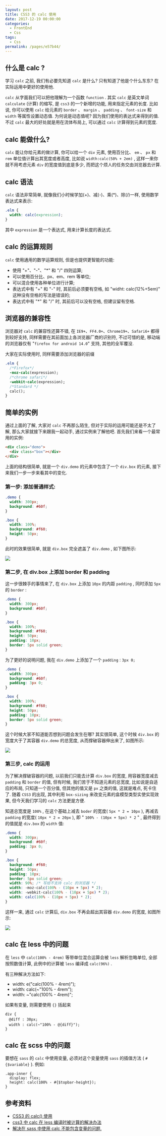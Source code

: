 ```yaml
---
layout: post
title: CSS3 的 calc 使用
date: 2017-12-19 00:00:00
categories: 
  - FrontEnd
  - Css
tags: 
  - Css
permalink: /pages/e57b44/
---
```


## 什么是 calc ?

学习 `calc` 之前, 我们有必要先知道 `calc` 是什么? 只有知道了他是个什么东东? 在实际运用中更好的使用他.

`calc` 从字面我们可以把他理解为一个函数 `function` . 其实 `calc` 是英文单词 `calculate` (计算) 的缩写, 是 `css3` 的一个新增的功能, 用来指定元素的长度. 比如说, 你可以使用 `calc` 给元素的 `border` 、 `margin` 、 `padding` 、 `font-size` 和 `width` 等属性设置动态值. 为何说是动态值呢? 因为我们使用的表达式来得到的值. 不过 `calc` 最大的好处就是用在流体布局上, 可以通过 `calc` 计算得到元素的宽度.

## calc 能做什么?

`calc` 能让你给元素的做计算, 你可以给一个 `div` 元素, 使用百分比、 `em` 、 `px` 和 `rem` 单位值计算出其宽度或者高度, 比如说 `width:calc(50% + 2em)` , 这样一来你就不用考虑元素 `div` 的宽度值到底是多少, 而把这个烦人的任务交由浏览器去计算.

## calc 语法

`calc` 语法非常简单, 就像我们小时候学加(+)、减(-)、乘(\*)、除(/)一样, 使用数学表达式来表示:

``` css
.elm {
  width: calc(expression);
}
```

其中 `expression` 是一个表达式, 用来计算长度的表达式.

## calc 的运算规则

`calc` 使用通用的数学运算规则, 但是也提供更智能的功能:

- 使用 "+"、"-"、"\*" 和 "/" 四则运算;
- 可以使用百分比、px、em、rem 等单位;
- 可以混合使用各种单位进行计算;
- 表达式中有 "+" 和 "-" 时, 其前后必须要有空格, 如 "widht: calc(12%+5em)" 这种没有空格的写法是错误的;
- 表达式中有 "\*" 和 "/" 时, 其前后可以没有空格, 但建议留有空格.

## 浏览器的兼容性

浏览器对 `calc` 的兼容性还算不错, 在 `IE9+`、`FF4.0+`、`Chrome19+`、`Safari6+` 都得到较好支持, 同样需要在其前面加上各浏览器厂商的识别符, 不过可惜的是, 移动端的浏览器仅有 "`firefox for android 14.0`" 支持, 其他的全军覆没.

大家在实际使用时, 同样需要添加浏览器的前缀

``` css
.elm {
  /*Firefox*/
  -moz-calc(expression);
  /*chrome safari*/
  -webkit-calc(expression);
  /*Standard */
  calc();
}
```

## 简单的实例

通过上面的了解, 大家对 `calc` 不再那么陌生, 但对于实际的运用可能还是不太了解, 那么大家就接下来跟我一起动手, 通过实例来了解他吧. 首先我们来看一个最常用的实例:

``` html
<div class="demo">
  <div class="box"></div>
</div>
```

上面的结构很简单, 就是一个 `div.demo` 的元素中包含了一个 `div.box` 的元素, 接下来我们一步一步来看其中的变化.

### 第一步: 添加普通样式:

``` css
.demo {
  width: 300px;
  background: #60f;
}

.box {
  width: 100%;
  background: #f60;
  height: 50px;
}
```

此时的效果很简单, 就是 `div.box` 完全遮盖了 `div.demo` , 如下图所示:

![](/img/css/006.jpg)

### 第二步, 在 div.box 上添加 border 和 padding

这一步很棘手的事情来了, 在 `div.box` 上添加 `10px` 的内距 `padding` , 同时添加 `5px` 的 `border` :

``` css
.demo {
  width: 300px;
  background: #60f;
}

.box {
  width: 100%;
  background: #f60;
  height: 50px;
  padding: 10px;
  border: 5px solid green;
}
```

为了更好的说明问题, 我在 `div.demo` 上添加了一个 `padding：3px 0;`

``` css
.demo {
  width: 300px;
  background: #60f;
  padding: 3px 0;
}

.box {
  width: 100%;
  background: #f60;
  height: 50px;
  padding: 10px;
  border: 5px solid green;
}
```

这个时候大家不知道能否想到问题会发生在哪? 其实很简单, 这个时候 `div.box` 的宽度大于了其容器 `div.demo` 的总宽度, 从而撑破容器伸出来了, 如图所示:

![](/img/css/007.jpg)

### 第三步, calc 的运用

为了解决撑破容器的问题, 以前我们只能去计算 `div.box` 的宽度, 用容器宽度减去 `padding` 和 `border` 的值, 但有时候, 我们苦于不知道元素的总宽度, 比如说是自适应的布局, 只知道一个百分值, 但其他的值又是 `px` 之类的值, 这就是难点, 死卡住了. 随着 `CSS3` 的出现, 其中利用 `box-sizing` 来改变元素的盒模型类型实使实现效果, 但今天我们学习的 `calc` 方法更是方便.

知道总宽度是 `100%` , 在这个基础上减去 `boder` 的宽度( `5px * 2 = 10px` ), 再减去 `padding` 的宽度( `10px * 2 = 20px` ), 即 " `100% - (10px + 5px) * 2` " , 最终得到的值就是 `div.box` 的 `width` 值:

``` css
.demo {
  width: 300px;
  background: #60f;
  padding: 3px 0;
}

.box {
  background: #f60;
  height: 50px;
  padding: 10px;
  border: 5px solid green;
  width: 90%; /* 写给不支持 calc 的浏览器 */
  width: -moz-calc(100% - (10px + 5px) * 2);
  width: -webkit-calc(100% - (10px + 5px) * 2);
  width: calc(100% - (10px + 5px) * 2);
}
```

这样一来, 通过 `calc` 计算后, `div.box` 不再会超出其容器 `div.demo` 的宽度, 如图所示:

![](/img/css/008.jpg)

## calc 在 less 中的问题

在 `less` 中 `calc(100% - 4rem)` 等带单位混合运算会被 `less` 解析忽略单位, 全部按照数值计算, 此例中的计算被 `less` 编译成 `calc(96%)` .

有三种解决方法如下:

- width: e("calc(100% - 4rem)");
- width: calc(~"100% - 4rem");
- width: ~"calc(100% - 4rem)";

如果有变量, 则需要使用 `{}` 括起来

```Less
div {
　@diff : 30px;
　width : calc(~"100% - @{diff}");
}
```

## calc 在 scss 中的问题

要想在 `sass` 的 `calc` 中使用变量, 必须对这个变量使用 `sass` 的插值方法 ( `#{$variable}` ).
例如:

```Less
.app-inner {
  display: flex;
  height: calc(100% - #{$topbar-height});
}
```

## 参考资料

- [CSS3 的 calc() 使用](https://www.w3cplus.com/css3/how-to-use-css3-calc-function.html)
- [css3 中 calc 在 less 编译时被计算的解决办法](https://blog.csdn.net/playboyanta123/article/details/50408335)
- [解决在 sass 中使用 calc 不能包含变量的问题.](https://www.cnblogs.com/zhiyingzhou/p/7669132.html)
